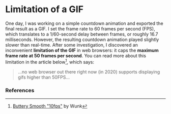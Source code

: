 # Limitation of a GIF

One day, I was working on a simple countdown animation and exported the final result as a GIF. I set the frame rate to 60 frames per second (FPS), which translates to a 1/60-second delay between frames, or roughly 16.7 milliseconds. However, the resulting countdown animation played slightly slower than real-time. After some investigation, I discovered an inconvenient **limitation of the GIF** in web browsers: it caps the **maximum frame rate at 50 frames per second**. You can read more about this limitation in the article below[^1], which says:

> ...no web browser out there right now (in 2020) supports displaying gifs higher than 50FPS...

### References
[^1]: [Buttery Smooth "10fps"](https://wunkolo.github.io/post/2020/02/buttery-smooth-10fps/) by Wunk
